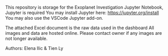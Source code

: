 This repository is storage for the Exoplanet Investigation Jupyter Notebook, Jupyter is required
You may install Jupyter here: https://jupyter.org/install
You may also use the VSCode Jupyter add-on.

The attached Excel document is the raw data used in the dashboard
All images and data are hosted online. Please contact owner if any images are not longer available.

Authors: Elena Ilic & Tien Ly
